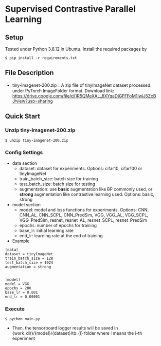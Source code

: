 # Supervised Contrastive Parallel Learning
## Setup
Tested under Python 3.8.12 in Ubuntu.
Install the required packages by
```
$ pip install -r requirements.txt
```

## File Description
* tiny-imagenet-200.zip：A zip file of tinyImageNet dataset processed under PyTorch ImageFolder format. Download link: https://drive.google.com/file/d/1R5QMeXAL_8XYqaDiGFFFoM1IwiJ5ZcBJ/view?usp=sharing

## Quick Start
### Unzip tiny-imagenet-200.zip
```
$ unzip tiny-imagenet-200.zip
```
### Config Settings
* data section
    * dataset: dataset for experiments. Options: cifar10, cifar100 or tinyImageNet 
    * train_batch_size: batch size for training
    * test_batch_size: batch size for testing
    * augmentation: use **basic** augmentation like BP commonly used, or **strong** augmentation like contrastive learning used. Options: basic, strong
* model section
    * model: model and loss functions for experiments. Options: CNN, CNN_AL, CNN_SCPL, CNN_PredSim, VGG, VGG_AL, VGG_SCPL, VGG_PredSim, resnet, resnet_AL, resnet_SCPL, resnet_PredSim
    * epochs: number of epochs for training
    * base_lr: initial learning rate
    * end_lr: learning rate at the end of training
* Example
```
[data]
dataset = tinyImageNet
train_batch_size = 128
test_batch_size = 1024
augmentation = strong


[model]
model = VGG
epochs = 200
base_lr = 0.001
end_lr = 0.00001
```
### Execute
```
$ python main.py
```
* Then, the tensorboard logger results will be saved in {work_dir}/{model}/{dataset}/tb_{i} folder where i means the i-th experiment